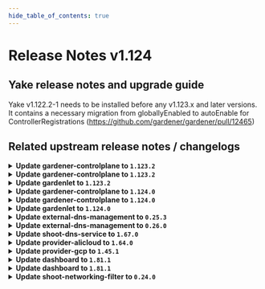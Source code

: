 ```yaml
---
hide_table_of_contents: true
---
```


# Release Notes v1.124

## Yake release notes and upgrade guide
Yake v1.122.2-1 needs to be installed before any v1.123.x and later versions. It contains a necessary migration from globallyEnabled to autoEnable for ControllerRegistrations (https://github.com/gardener/gardener/pull/12465)

## Related upstream release notes / changelogs


<details>
<summary><b>Update gardener-controlplane to <code>1.123.2</code></b></summary>

# [gardener/gardener]

## 🐛 Bug Fixes

- `[OPERATOR]` A bug has been fixed which caused `Pod`s from namespaces other than `kube-system` and labeled with `node.gardener.cloud/critical-component=true` to be considered by `gardener-resource-manager`. by @rfranzke [#12566]
- `[OPERATOR]` A bug in which `gardener-node-agent` was not able to in-place update OS versions that specify only `MAJOR.MINOR` in the `os-release` but `MAJOR.MINOR.PATCH` in the cloud profile is now fixed. by @shafeeqes [#12561]
- `[OPERATOR]` A bug in the `istio-ingress` helm chart which could lead to a missing traffic distribution policy in the internal istio-ingressgateway service on certain Kubernetes versions has been fixed. by @oliver-goetz [#12545]
- `[OPERATOR]` A bug in shoot reconciliation that caused RewriteEncryptedDataAddLabel to be called for hibernated shoots, leading to a panic in the gardenlet, has been fixed. by @acumino [#12602]

## Helm Charts
- controlplane: `europe-docker.pkg.dev/gardener-project/releases/charts/gardener/controlplane:v1.123.2`
- gardenlet: `europe-docker.pkg.dev/gardener-project/releases/charts/gardener/gardenlet:v1.123.2`
- operator: `europe-docker.pkg.dev/gardener-project/releases/charts/gardener/operator:v1.123.2`
- resource-manager: `europe-docker.pkg.dev/gardener-project/releases/charts/gardener/resource-manager:v1.123.2`
## Container (OCI) Images
- admission-controller: `europe-docker.pkg.dev/gardener-project/releases/gardener/admission-controller:v1.123.2`
- apiserver: `europe-docker.pkg.dev/gardener-project/releases/gardener/apiserver:v1.123.2`
- controller-manager: `europe-docker.pkg.dev/gardener-project/releases/gardener/controller-manager:v1.123.2`
- gardenadm: `europe-docker.pkg.dev/gardener-project/releases/gardener/gardenadm:v1.123.2`
- gardenlet: `europe-docker.pkg.dev/gardener-project/releases/gardener/gardenlet:v1.123.2`
- node-agent: `europe-docker.pkg.dev/gardener-project/releases/gardener/node-agent:v1.123.2`
- operator: `europe-docker.pkg.dev/gardener-project/releases/gardener/operator:v1.123.2`
- resource-manager: `europe-docker.pkg.dev/gardener-project/releases/gardener/resource-manager:v1.123.2`
- scheduler: `europe-docker.pkg.dev/gardener-project/releases/gardener/scheduler:v1.123.2`


</details>

<details>
<summary><b>Update gardener-controlplane to <code>1.123.2</code></b></summary>

# [gardener/gardener]

## 🐛 Bug Fixes

- `[OPERATOR]` A bug has been fixed which caused `Pod`s from namespaces other than `kube-system` and labeled with `node.gardener.cloud/critical-component=true` to be considered by `gardener-resource-manager`. by @rfranzke [#12566]
- `[OPERATOR]` A bug in which `gardener-node-agent` was not able to in-place update OS versions that specify only `MAJOR.MINOR` in the `os-release` but `MAJOR.MINOR.PATCH` in the cloud profile is now fixed. by @shafeeqes [#12561]
- `[OPERATOR]` A bug in the `istio-ingress` helm chart which could lead to a missing traffic distribution policy in the internal istio-ingressgateway service on certain Kubernetes versions has been fixed. by @oliver-goetz [#12545]
- `[OPERATOR]` A bug in shoot reconciliation that caused RewriteEncryptedDataAddLabel to be called for hibernated shoots, leading to a panic in the gardenlet, has been fixed. by @acumino [#12602]

## Helm Charts
- controlplane: `europe-docker.pkg.dev/gardener-project/releases/charts/gardener/controlplane:v1.123.2`
- gardenlet: `europe-docker.pkg.dev/gardener-project/releases/charts/gardener/gardenlet:v1.123.2`
- operator: `europe-docker.pkg.dev/gardener-project/releases/charts/gardener/operator:v1.123.2`
- resource-manager: `europe-docker.pkg.dev/gardener-project/releases/charts/gardener/resource-manager:v1.123.2`
## Container (OCI) Images
- admission-controller: `europe-docker.pkg.dev/gardener-project/releases/gardener/admission-controller:v1.123.2`
- apiserver: `europe-docker.pkg.dev/gardener-project/releases/gardener/apiserver:v1.123.2`
- controller-manager: `europe-docker.pkg.dev/gardener-project/releases/gardener/controller-manager:v1.123.2`
- gardenadm: `europe-docker.pkg.dev/gardener-project/releases/gardener/gardenadm:v1.123.2`
- gardenlet: `europe-docker.pkg.dev/gardener-project/releases/gardener/gardenlet:v1.123.2`
- node-agent: `europe-docker.pkg.dev/gardener-project/releases/gardener/node-agent:v1.123.2`
- operator: `europe-docker.pkg.dev/gardener-project/releases/gardener/operator:v1.123.2`
- resource-manager: `europe-docker.pkg.dev/gardener-project/releases/gardener/resource-manager:v1.123.2`
- scheduler: `europe-docker.pkg.dev/gardener-project/releases/gardener/scheduler:v1.123.2`


</details>

<details>
<summary><b>Update gardenlet to <code>1.123.2</code></b></summary>

# [gardener/gardener]

## 🐛 Bug Fixes

- `[OPERATOR]` A bug has been fixed which caused `Pod`s from namespaces other than `kube-system` and labeled with `node.gardener.cloud/critical-component=true` to be considered by `gardener-resource-manager`. by @rfranzke [#12566]
- `[OPERATOR]` A bug in which `gardener-node-agent` was not able to in-place update OS versions that specify only `MAJOR.MINOR` in the `os-release` but `MAJOR.MINOR.PATCH` in the cloud profile is now fixed. by @shafeeqes [#12561]
- `[OPERATOR]` A bug in the `istio-ingress` helm chart which could lead to a missing traffic distribution policy in the internal istio-ingressgateway service on certain Kubernetes versions has been fixed. by @oliver-goetz [#12545]
- `[OPERATOR]` A bug in shoot reconciliation that caused RewriteEncryptedDataAddLabel to be called for hibernated shoots, leading to a panic in the gardenlet, has been fixed. by @acumino [#12602]

## Helm Charts
- controlplane: `europe-docker.pkg.dev/gardener-project/releases/charts/gardener/controlplane:v1.123.2`
- gardenlet: `europe-docker.pkg.dev/gardener-project/releases/charts/gardener/gardenlet:v1.123.2`
- operator: `europe-docker.pkg.dev/gardener-project/releases/charts/gardener/operator:v1.123.2`
- resource-manager: `europe-docker.pkg.dev/gardener-project/releases/charts/gardener/resource-manager:v1.123.2`
## Container (OCI) Images
- admission-controller: `europe-docker.pkg.dev/gardener-project/releases/gardener/admission-controller:v1.123.2`
- apiserver: `europe-docker.pkg.dev/gardener-project/releases/gardener/apiserver:v1.123.2`
- controller-manager: `europe-docker.pkg.dev/gardener-project/releases/gardener/controller-manager:v1.123.2`
- gardenadm: `europe-docker.pkg.dev/gardener-project/releases/gardener/gardenadm:v1.123.2`
- gardenlet: `europe-docker.pkg.dev/gardener-project/releases/gardener/gardenlet:v1.123.2`
- node-agent: `europe-docker.pkg.dev/gardener-project/releases/gardener/node-agent:v1.123.2`
- operator: `europe-docker.pkg.dev/gardener-project/releases/gardener/operator:v1.123.2`
- resource-manager: `europe-docker.pkg.dev/gardener-project/releases/gardener/resource-manager:v1.123.2`
- scheduler: `europe-docker.pkg.dev/gardener-project/releases/gardener/scheduler:v1.123.2`


</details>

<details>
<summary><b>Update gardener-controlplane to <code>1.124.0</code></b></summary>

# [gardener/gardener]

## ⚠️ Breaking Changes

- `[OPERATOR]` ⚠️ The `BackupBucket` API field `spec.secretRef` has been removed, please migrate your backupbucket manifests to `spec.credentialsRef`! Gardener API server already has defaulted this field.  by @vpnachev [#12517]
- `[USER]` Starting with Kubernetes v1.34, setting the field `.spec.cloudProfileName` is be forbidden. The field will be dropped from existing Shoots once. Users are advised to drop this field and specify the cloud profile using the `.spec.cloudProfile.name` field instead. by @LucaBernstein [#11816]
## 📰 Noteworthy

- `[OPERATOR]` The graduated feature gate `NodeAgentAuthorizer` has been removed. by @oliver-goetz [#12576]
- `[USER]` Starting with Kubernetes v1.33, there are be API warnings for Shoots that have the `.spec.cloudProfileName` field set. Users are advised to drop this field and specify the cloud profile using the `.spec.cloudProfile.name` field instead. by @LucaBernstein [#11816]
## ✨ New Features

- `[USER]` IPv4 or dual-stack shoots can now define IPv4 pod, service and node networks overlapping with networks of their seed. This works for both HA and non-HA shoots now. by @domdom82 [#12204]
- `[USER]` The Shoot resource does now support configuring feature gates for the Vertical Pod Autoscaler (VPA). With this feature, end users can enable the `InPlacePodVerticalScaling` feature gate of VPA. For more details, see [In-Place Updates of Pod Resources](https://github.com/gardener/gardener/blob/v1.124.0/docs/usage/autoscaling/in-place-resource-updates.md). by @vitanovs [#12339]
- `[OPERATOR]` Istio service & workload dashboards are deployed now in Seeds and in Garden runtime cluster to improve observability when L7 load balancing is active. Additionally, the existing Istio dashboards for Seeds are now deployed in the Garden runtime cluster too. by @oliver-goetz [#12509]
- `[OPERATOR]` The Seed and Garden resources do now support configuring feature gates for the Vertical Pod Autoscaler (VPA). With this feature, Gardener operators can enable the `InPlacePodVerticalScaling` feature gate of VPA. For more details, see [In-Place Updates of Pod Resources](https://github.com/gardener/gardener/blob/v1.124.0/docs/usage/autoscaling/in-place-resource-updates.md). by @vitanovs [#12339]
- `[OPERATOR]` Introduced a feature gate `OpenTelemetryCollector` that enables the creation of an `OpenTelemetry Collector` inside the control-plane of every Shoot. This will route logs through the aforementioned `Collector`, enabling Shoot logs to be stored in any backend. by @rrhubenov [#12428]
## 🐛 Bug Fixes

- `[OPERATOR]` A bug in which `gardener-node-agent` was not able to in-place update OS versions that specify only `MAJOR.MINOR` in the `os-release` but `MAJOR.MINOR.PATCH` in the cloud profile is now fixed. by @shafeeqes [#12542]
- `[OPERATOR]` A bug has been fixed which caused `Pod`s from namespaces other than `kube-system` and labeled with `node.gardener.cloud/critical-component=true` to be considered by `gardener-resource-manager`. by @rfranzke [#12557]
- `[OPERATOR]` A bug where WorkloadIdentity tokens used for etcd backups, i.e. in the context of `BackupEntry` resource, tried to include shoot and project info when the shoot resource is deleted is now fixed.  by @vpnachev [#12516]
- `[OPERATOR]` `gardener-resource-manager` is now excluded from `pod-kube-apiserver-load-balancing` webhook when running in garden runtime cluster. by @oliver-goetz [#12526]
- `[OPERATOR]` A bug in shoot reconciliation that caused RewriteEncryptedDataAddLabel to be called for hibernated shoots, leading to a panic in the gardenlet, has been fixed. by @acumino [#12602]
- `[OPERATOR]` A bug in the `istio-ingress` helm chart which could lead to a missing traffic distribution policy in the internal istio-ingressgateway service on certain Kubernetes versions has been fixed. by @oliver-goetz [#12541]
- `[OPERATOR]` A bug has been fixed which prevented the seed-specific Plutono dashboards from being provided by `gardenlet` in case its seed cluster was the garden runtime cluster at the same time. by @rfranzke [#12476]
## 🏃 Others

- `[DEPENDENCY]` The following dependencies have been updated:
  - `envoyproxy/envoy` from `v1.34.1` to `v1.34.2`. [Release Notes](https://redirect.github.com/envoyproxy/envoy/releases/tag/v1.34.2) by @gardener-ci-robot [#12501]
- `[DEPENDENCY]` The following dependencies have been updated:
  - `gardener/machine-controller-manager` from `v0.58.0` to `v0.59.0`. [Release Notes](https://redirect.github.com/gardener/machine-controller-manager/releases/tag/v0.59.0)
  - `github.com/gardener/machine-controller-manager` from `v0.58.0` to `v0.59.0`.  by @gardener-ci-robot [#12482]
- `[DEPENDENCY]` The following dependencies have been updated:
  - `europe-docker.pkg.dev/gardener-project/releases/3rd/opentelemetry-operator/opentelemetry-operator` from `v0.127.0` to `v0.129.1`.  by @rrhubenov [#12480]
- `[DEPENDENCY]` The following dependencies have been updated:
  - `credativ/vali` from `v2.2.24` to `v2.2.25`. [Release Notes](https://redirect.github.com/credativ/vali/releases/tag/v2.2.25) by @gardener-ci-robot [#12555]
- `[DEPENDENCY]` The following dependencies have been updated:
  - `gardener/machine-controller-manager` from `v0.59.1` to `v0.59.2`. [Release Notes](https://redirect.github.com/gardener/machine-controller-manager/releases/tag/v0.59.2)
  - `github.com/gardener/machine-controller-manager` from `v0.59.1` to `v0.59.2`. by @gardener-ci-robot [#12595]
- `[DEPENDENCY]` The following dependencies have been updated:
  - `gardener/machine-controller-manager` from `v0.59.0` to `v0.59.1`. [Release Notes](https://redirect.github.com/gardener/machine-controller-manager/releases/tag/v0.59.1)
  - `github.com/gardener/machine-controller-manager` from `v0.59.0` to `v0.59.1`.  by @gardener-ci-robot [#12569]
- `[DEPENDENCY]` The following dependencies have been updated:
  - `credativ/plutono` from `v7.5.39` to `v7.5.40`. [Release Notes](https://redirect.github.com/credativ/plutono/releases/tag/v7.5.40) by @gardener-ci-robot [#12554]
- `[DEPENDENCY]` The following dependencies have been updated:
  - `gardener/etcd-druid` from `v0.30.1` to `v0.31.0`. [Release Notes](https://redirect.github.com/gardener/etcd-druid/releases/tag/v0.31.0)
  - `github.com/gardener/etcd-druid/api` from `v0.30.1` to `v0.31.0`.  by @rfranzke [#12551]
- `[DEPENDENCY]` The following dependencies have been updated:
  - `envoyproxy/envoy` from `v1.34.2` to `v1.34.3`. [Release Notes](https://redirect.github.com/envoyproxy/envoy/releases/tag/v1.34.3) by @gardener-ci-robot [#12574]
- `[OPERATOR]` Resource limits on vpn-shoot have been removed. by @domdom82 [#12515]
- `[OPERATOR]` A new validation for Quota `.spec.clusterLifetimeDays` field is added. The field value must be greater than 0. by @tobschli [#12478]
- `[OPERATOR]` Resource limits on vpn envoy have been removed. by @domdom82 [#12534]
[github.com/gardener/gardener-discovery-server:v0.7.0]
# [gardener/gardener-discovery-server]

## 🏃 Others

- `[OPERATOR]` The following third-party dependencies have been updated:
  - github.com/go-logr/logr v1.4.2 -> v1.4.3
  - cel.dev/expr v0.23.1 -> v0.24.0
  - github.com/Masterminds/semver/v3 v3.3.1 -> v3.4.0
  - github.com/fluent/fluent-operator/v3 v3.3.0 -> v3.4.0
  - golang.org/x/sync v0.15.0 -> v0.16.0
  - golang.org/x/sys v0.33.0 -> v0.34.0
  - golang.org/x/term v0.32.0 -> v0.33.0
  - golang.org/x/text v0.26.0 -> v0.27.0
  - helm.sh/helm/v3 v3.18.3 -> v3.18.4
  - sigs.k8s.io/yaml v1.4.0 -> v1.5.0 by @vpnachev [#126]
- `[OPERATOR]` `gardener-discovery-server` is now built using go 1.24.5. by @dependabot[bot] [#125]
- `[DEPENDENCY]` The following third-party dependencies have been updated:
  - github.com/gardener/gardener v1.121.2 -> v1.122.1
  - k8s.io/api v0.32.5 -> v0.33.2
  - k8s.io/apimachinery v0.32.5 -> v0.33.2
  - k8s.io/client-go v0.32.5 -> v0.33.2
  - k8s.io/component-base v0.32.5 -> v0.33.2
  - sigs.k8s.io/controller-runtime v0.20.4 -> v0.21.0
  - sigs.k8s.io/controller-tools v0.17.3 -> v0.18.0 by @dependabot[bot] [#124]

## Container (OCI) Images
- gardener-discovery-server: `europe-docker.pkg.dev/gardener-project/releases/gardener/gardener-discovery-server:v0.7.0`

[github.com/gardener/etcd-druid:v0.31.0]
# [gardener/etcd-druid]

## ⚠️ Breaking Changes

- `[OPERATOR]` The existing CLI flag reconciler-service-account was optional. Its value is a fully qualified name of the service account used by etcd-druid in the format "system:serviceaccount:<namespace>:<service-account-name>".  This has now been made required. If you are continuing to use the deprecated CLI fags then you must specify it. Alternatively if you have switched to using the new OperatorConfiguration then you should set "OperatorConfiguration.Webhooks.EtcdComponentProtection.ServiceAccountInfo" instead. by @unmarshall [#1090]
## ✨ New Features

- `[DEVELOPER]` The new `.spec.etcd.wrapperPort` field allows to change the server port of `etcd-wrapper`. by @rfranzke [#1086]
- `[OPERATOR]` Introduced OperatorConfiguration as a replacement to the existing etcd-druid CLI flags. The configuration gets mounted as a ConfigMap onto the etcd-druid Deployment. The existing CLI flags have been marked as deprecated. Their support will be removed after a few releases of etcd-druid. by @unmarshall [#1090]
## 🐛 Bug Fixes

- `[DEVELOPER]` Fix incorrectly named config field in skaffold profile for e2e tests by @anveshreddy18 [#1134]
- `[DEVELOPER]` An issue has been fixed which caused `etcd` pods not to start when port different from the default values were used. by @rfranzke [#1086]
- `[OPERATOR]` Fix a bug which caused etcd-druid to fail at start up, due to a group mismatch for `OperatorConfiguration` in its group registration and templates. by @renormalize [#1118]
- `[USER]` Fix a volume mount issue of provider `Local` for etcd backups by @anveshreddy18 [#1102]
## 🏃 Others

- `[USER]` Secret controller now manages finalizer on referenced backup-restore TLS secrets. by @shreyas-s-rao [#1125]
- `[OPERATOR]` replace usage of fake client library in tests with the fake client builder in test/utils directory by @Shreyas-s14 [#1120]
- `[OPERATOR]` Fixes etcd-druid service template yaml to properly support operator configuration values defined in values.yaml by @unmarshall [#1132]
- `[DEVELOPER]` Remove the functionality that deletes old ConfigMaps from the cluster by @anveshreddy18 [#1103]
# [gardener/etcd-backup-restore]

## ✨ New Features

- `[DEVELOPER]` AWS SDK has been upgraded to v2. by @vpnachev [gardener/etcd-backup-restore#874]
## 🏃 Others

- `[DEVELOPER]` Update golang version to `1.24.4`. by @shreyas-s-rao [gardener/etcd-backup-restore#886]
# [gardener/etcd-wrapper]

## 🏃 Others

- `[DEVELOPER]` Update golang images to `1.24.4`. by @shreyas-s-rao [gardener/etcd-wrapper#58]

## Helm Charts
- etcd-druid: `europe-docker.pkg.dev/gardener-project/releases/charts/gardener/etcd-druid/etcd-druid:v0.31.0`
## Container (OCI) Images
- etcd-druid: `europe-docker.pkg.dev/gardener-project/releases/gardener/etcd-druid:v0.31.0`

[github.com/gardener/etcd-wrapper:v0.5.2]
# [gardener/etcd-wrapper]

## 🏃 Others

- `[DEVELOPER]` Update golang images to `1.24.4`. by @shreyas-s-rao [#58]

## Container (OCI) Images
- etcd-wrapper: `europe-docker.pkg.dev/gardener-project/releases/gardener/etcd-wrapper:v0.5.2`

[github.com/gardener/etcd-backup-restore:v0.37.0]
# [gardener/etcd-backup-restore]

## ✨ New Features

- `[DEVELOPER]` AWS SDK has been upgraded to v2. by @vpnachev [#874]
## 🏃 Others

- `[DEVELOPER]` Update golang version to `1.24.4`. by @shreyas-s-rao [#886]

## Container (OCI) Images
- etcdbrctl: `europe-docker.pkg.dev/gardener-project/releases/gardener/etcdbrctl:v0.37.0`

[github.com/gardener/machine-controller-manager:v0.59.0]
# [gardener/machine-controller-manager]

## ✨ New Features

- `[OPERATOR]` machine-controller-manager can manage machines without a target cluster by specifying `--target-kubeconfig=none`. See the [documentation](https://github.com/gardener/machine-controller-manager/blob/master/docs/FAQ.md#how-to-run-mcm-in-different-cluster-setups) for more details. by @timebertt [#1004]
## 🐛 Bug Fixes

- `[OPERATOR]` Fix a bug where MCM does not check if a pod has already been evicted before reattempting eviction blindly by @aaronfern [#979]
- `[OPERATOR]` Fixed a bug in the MachineSet controller where the machine status was set to `Terminating` even if attempt to delete the machine object failed. by @takoverflow [#995]
## 🏃 Others

- `[OPERATOR]` add new label `node_name` to the `mcm_machine_info` metric by @aaronfern [#1000]
- `[OPERATOR]` machine-controller-manager base image is updated to `gcr.io/distroless/static-debian12:nonroot`. by @aaronfern [#991]

## Container (OCI) Images
- machine-controller-manager: `europe-docker.pkg.dev/gardener-project/releases/gardener/machine-controller-manager:v0.59.0`

[github.com/gardener/machine-controller-manager:v0.59.1]
# [gardener/machine-controller-manager]

## 🏃 Others

- `[OPERATOR]` `node.gardener.cloud/critical-components-not-ready` taint is added to the node after the successful in-place update to prevent scheduling any workload before critical component pods are ready. by @acumino [#1017]

## Container (OCI) Images
- machine-controller-manager: `europe-docker.pkg.dev/gardener-project/releases/gardener/machine-controller-manager:v0.59.1`

[github.com/gardener/machine-controller-manager:v0.59.2]
# [gardener/machine-controller-manager]

## 🐛 Bug Fixes

- `[OPERATOR]` Fixed a bug where machines in the `InPlaceUpdating` phase were incorrectly transferred to the new machine set during inplace updates. This caused the machine controller to miss updating the phase to `InPlaceUpdateSuccessful`, resulting in machines getting stuck or marked as `InPlaceUpdateFailed`. by @acumino [#1020]
[github.com/gardener/vpn2:0.39.0]
# [gardener/vpn2]

## 📰 Noteworthy

- `[OPERATOR]` Overlapping CIDR ranges between seed and shoot IPv4 networks for HA VPN deployments are now possible. by @domdom82 [#151]

## Container (OCI) Images
- vpn-client: `europe-docker.pkg.dev/gardener-project/releases/gardener/vpn-client:0.39.0`
- vpn-server: `europe-docker.pkg.dev/gardener-project/releases/gardener/vpn-server:0.39.0`

[github.com/gardener/vpn2:0.40.0]
# [gardener/vpn2]

## 📰 Noteworthy

- `[OPERATOR]` Double-NAT IP mapping will only be done if there is an actual overlap of shoot vs. seed IPv4 network ranges for HA VPN deployments. Non-HA VPN configurations are unchanged. by @domdom82 [#154]

## Container (OCI) Images
- vpn-client: `europe-docker.pkg.dev/gardener-project/releases/gardener/vpn-client:0.40.0`
- vpn-server: `europe-docker.pkg.dev/gardener-project/releases/gardener/vpn-server:0.40.0`


## Helm Charts
- controlplane: `europe-docker.pkg.dev/gardener-project/releases/charts/gardener/controlplane:v1.124.0`
- gardenlet: `europe-docker.pkg.dev/gardener-project/releases/charts/gardener/gardenlet:v1.124.0`
- operator: `europe-docker.pkg.dev/gardener-project/releases/charts/gardener/operator:v1.124.0`
- resource-manager: `europe-docker.pkg.dev/gardener-project/releases/charts/gardener/resource-manager:v1.124.0`
## Container (OCI) Images
- admission-controller: `europe-docker.pkg.dev/gardener-project/releases/gardener/admission-controller:v1.124.0`
- apiserver: `europe-docker.pkg.dev/gardener-project/releases/gardener/apiserver:v1.124.0`
- controller-manager: `europe-docker.pkg.dev/gardener-project/releases/gardener/controller-manager:v1.124.0`
- gardenadm: `europe-docker.pkg.dev/gardener-project/releases/gardener/gardenadm:v1.124.0`
- gardenlet: `europe-docker.pkg.dev/gardener-project/releases/gardener/gardenlet:v1.124.0`
- node-agent: `europe-docker.pkg.dev/gardener-project/releases/gardener/node-agent:v1.124.0`
- operator: `europe-docker.pkg.dev/gardener-project/releases/gardener/operator:v1.124.0`
- resource-manager: `europe-docker.pkg.dev/gardener-project/releases/gardener/resource-manager:v1.124.0`
- scheduler: `europe-docker.pkg.dev/gardener-project/releases/gardener/scheduler:v1.124.0`


</details>

<details>
<summary><b>Update gardener-controlplane to <code>1.124.0</code></b></summary>

# [gardener/gardener]

## ⚠️ Breaking Changes

- `[OPERATOR]` ⚠️ The `BackupBucket` API field `spec.secretRef` has been removed, please migrate your backupbucket manifests to `spec.credentialsRef`! Gardener API server already has defaulted this field.  by @vpnachev [#12517]
- `[USER]` Starting with Kubernetes v1.34, setting the field `.spec.cloudProfileName` is be forbidden. The field will be dropped from existing Shoots once. Users are advised to drop this field and specify the cloud profile using the `.spec.cloudProfile.name` field instead. by @LucaBernstein [#11816]
## 📰 Noteworthy

- `[OPERATOR]` The graduated feature gate `NodeAgentAuthorizer` has been removed. by @oliver-goetz [#12576]
- `[USER]` Starting with Kubernetes v1.33, there are be API warnings for Shoots that have the `.spec.cloudProfileName` field set. Users are advised to drop this field and specify the cloud profile using the `.spec.cloudProfile.name` field instead. by @LucaBernstein [#11816]
## ✨ New Features

- `[USER]` IPv4 or dual-stack shoots can now define IPv4 pod, service and node networks overlapping with networks of their seed. This works for both HA and non-HA shoots now. by @domdom82 [#12204]
- `[USER]` The Shoot resource does now support configuring feature gates for the Vertical Pod Autoscaler (VPA). With this feature, end users can enable the `InPlacePodVerticalScaling` feature gate of VPA. For more details, see [In-Place Updates of Pod Resources](https://github.com/gardener/gardener/blob/v1.124.0/docs/usage/autoscaling/in-place-resource-updates.md). by @vitanovs [#12339]
- `[OPERATOR]` Istio service & workload dashboards are deployed now in Seeds and in Garden runtime cluster to improve observability when L7 load balancing is active. Additionally, the existing Istio dashboards for Seeds are now deployed in the Garden runtime cluster too. by @oliver-goetz [#12509]
- `[OPERATOR]` The Seed and Garden resources do now support configuring feature gates for the Vertical Pod Autoscaler (VPA). With this feature, Gardener operators can enable the `InPlacePodVerticalScaling` feature gate of VPA. For more details, see [In-Place Updates of Pod Resources](https://github.com/gardener/gardener/blob/v1.124.0/docs/usage/autoscaling/in-place-resource-updates.md). by @vitanovs [#12339]
- `[OPERATOR]` Introduced a feature gate `OpenTelemetryCollector` that enables the creation of an `OpenTelemetry Collector` inside the control-plane of every Shoot. This will route logs through the aforementioned `Collector`, enabling Shoot logs to be stored in any backend. by @rrhubenov [#12428]
## 🐛 Bug Fixes

- `[OPERATOR]` A bug in which `gardener-node-agent` was not able to in-place update OS versions that specify only `MAJOR.MINOR` in the `os-release` but `MAJOR.MINOR.PATCH` in the cloud profile is now fixed. by @shafeeqes [#12542]
- `[OPERATOR]` A bug has been fixed which caused `Pod`s from namespaces other than `kube-system` and labeled with `node.gardener.cloud/critical-component=true` to be considered by `gardener-resource-manager`. by @rfranzke [#12557]
- `[OPERATOR]` A bug where WorkloadIdentity tokens used for etcd backups, i.e. in the context of `BackupEntry` resource, tried to include shoot and project info when the shoot resource is deleted is now fixed.  by @vpnachev [#12516]
- `[OPERATOR]` `gardener-resource-manager` is now excluded from `pod-kube-apiserver-load-balancing` webhook when running in garden runtime cluster. by @oliver-goetz [#12526]
- `[OPERATOR]` A bug in shoot reconciliation that caused RewriteEncryptedDataAddLabel to be called for hibernated shoots, leading to a panic in the gardenlet, has been fixed. by @acumino [#12602]
- `[OPERATOR]` A bug in the `istio-ingress` helm chart which could lead to a missing traffic distribution policy in the internal istio-ingressgateway service on certain Kubernetes versions has been fixed. by @oliver-goetz [#12541]
- `[OPERATOR]` A bug has been fixed which prevented the seed-specific Plutono dashboards from being provided by `gardenlet` in case its seed cluster was the garden runtime cluster at the same time. by @rfranzke [#12476]
## 🏃 Others

- `[DEPENDENCY]` The following dependencies have been updated:
  - `envoyproxy/envoy` from `v1.34.1` to `v1.34.2`. [Release Notes](https://redirect.github.com/envoyproxy/envoy/releases/tag/v1.34.2) by @gardener-ci-robot [#12501]
- `[DEPENDENCY]` The following dependencies have been updated:
  - `gardener/machine-controller-manager` from `v0.58.0` to `v0.59.0`. [Release Notes](https://redirect.github.com/gardener/machine-controller-manager/releases/tag/v0.59.0)
  - `github.com/gardener/machine-controller-manager` from `v0.58.0` to `v0.59.0`.  by @gardener-ci-robot [#12482]
- `[DEPENDENCY]` The following dependencies have been updated:
  - `europe-docker.pkg.dev/gardener-project/releases/3rd/opentelemetry-operator/opentelemetry-operator` from `v0.127.0` to `v0.129.1`.  by @rrhubenov [#12480]
- `[DEPENDENCY]` The following dependencies have been updated:
  - `credativ/vali` from `v2.2.24` to `v2.2.25`. [Release Notes](https://redirect.github.com/credativ/vali/releases/tag/v2.2.25) by @gardener-ci-robot [#12555]
- `[DEPENDENCY]` The following dependencies have been updated:
  - `gardener/machine-controller-manager` from `v0.59.1` to `v0.59.2`. [Release Notes](https://redirect.github.com/gardener/machine-controller-manager/releases/tag/v0.59.2)
  - `github.com/gardener/machine-controller-manager` from `v0.59.1` to `v0.59.2`. by @gardener-ci-robot [#12595]
- `[DEPENDENCY]` The following dependencies have been updated:
  - `gardener/machine-controller-manager` from `v0.59.0` to `v0.59.1`. [Release Notes](https://redirect.github.com/gardener/machine-controller-manager/releases/tag/v0.59.1)
  - `github.com/gardener/machine-controller-manager` from `v0.59.0` to `v0.59.1`.  by @gardener-ci-robot [#12569]
- `[DEPENDENCY]` The following dependencies have been updated:
  - `credativ/plutono` from `v7.5.39` to `v7.5.40`. [Release Notes](https://redirect.github.com/credativ/plutono/releases/tag/v7.5.40) by @gardener-ci-robot [#12554]
- `[DEPENDENCY]` The following dependencies have been updated:
  - `gardener/etcd-druid` from `v0.30.1` to `v0.31.0`. [Release Notes](https://redirect.github.com/gardener/etcd-druid/releases/tag/v0.31.0)
  - `github.com/gardener/etcd-druid/api` from `v0.30.1` to `v0.31.0`.  by @rfranzke [#12551]
- `[DEPENDENCY]` The following dependencies have been updated:
  - `envoyproxy/envoy` from `v1.34.2` to `v1.34.3`. [Release Notes](https://redirect.github.com/envoyproxy/envoy/releases/tag/v1.34.3) by @gardener-ci-robot [#12574]
- `[OPERATOR]` Resource limits on vpn-shoot have been removed. by @domdom82 [#12515]
- `[OPERATOR]` A new validation for Quota `.spec.clusterLifetimeDays` field is added. The field value must be greater than 0. by @tobschli [#12478]
- `[OPERATOR]` Resource limits on vpn envoy have been removed. by @domdom82 [#12534]
[github.com/gardener/gardener-discovery-server:v0.7.0]
# [gardener/gardener-discovery-server]

## 🏃 Others

- `[OPERATOR]` The following third-party dependencies have been updated:
  - github.com/go-logr/logr v1.4.2 -> v1.4.3
  - cel.dev/expr v0.23.1 -> v0.24.0
  - github.com/Masterminds/semver/v3 v3.3.1 -> v3.4.0
  - github.com/fluent/fluent-operator/v3 v3.3.0 -> v3.4.0
  - golang.org/x/sync v0.15.0 -> v0.16.0
  - golang.org/x/sys v0.33.0 -> v0.34.0
  - golang.org/x/term v0.32.0 -> v0.33.0
  - golang.org/x/text v0.26.0 -> v0.27.0
  - helm.sh/helm/v3 v3.18.3 -> v3.18.4
  - sigs.k8s.io/yaml v1.4.0 -> v1.5.0 by @vpnachev [#126]
- `[OPERATOR]` `gardener-discovery-server` is now built using go 1.24.5. by @dependabot[bot] [#125]
- `[DEPENDENCY]` The following third-party dependencies have been updated:
  - github.com/gardener/gardener v1.121.2 -> v1.122.1
  - k8s.io/api v0.32.5 -> v0.33.2
  - k8s.io/apimachinery v0.32.5 -> v0.33.2
  - k8s.io/client-go v0.32.5 -> v0.33.2
  - k8s.io/component-base v0.32.5 -> v0.33.2
  - sigs.k8s.io/controller-runtime v0.20.4 -> v0.21.0
  - sigs.k8s.io/controller-tools v0.17.3 -> v0.18.0 by @dependabot[bot] [#124]

## Container (OCI) Images
- gardener-discovery-server: `europe-docker.pkg.dev/gardener-project/releases/gardener/gardener-discovery-server:v0.7.0`

[github.com/gardener/etcd-druid:v0.31.0]
# [gardener/etcd-druid]

## ⚠️ Breaking Changes

- `[OPERATOR]` The existing CLI flag reconciler-service-account was optional. Its value is a fully qualified name of the service account used by etcd-druid in the format "system:serviceaccount:<namespace>:<service-account-name>".  This has now been made required. If you are continuing to use the deprecated CLI fags then you must specify it. Alternatively if you have switched to using the new OperatorConfiguration then you should set "OperatorConfiguration.Webhooks.EtcdComponentProtection.ServiceAccountInfo" instead. by @unmarshall [#1090]
## ✨ New Features

- `[DEVELOPER]` The new `.spec.etcd.wrapperPort` field allows to change the server port of `etcd-wrapper`. by @rfranzke [#1086]
- `[OPERATOR]` Introduced OperatorConfiguration as a replacement to the existing etcd-druid CLI flags. The configuration gets mounted as a ConfigMap onto the etcd-druid Deployment. The existing CLI flags have been marked as deprecated. Their support will be removed after a few releases of etcd-druid. by @unmarshall [#1090]
## 🐛 Bug Fixes

- `[DEVELOPER]` Fix incorrectly named config field in skaffold profile for e2e tests by @anveshreddy18 [#1134]
- `[DEVELOPER]` An issue has been fixed which caused `etcd` pods not to start when port different from the default values were used. by @rfranzke [#1086]
- `[OPERATOR]` Fix a bug which caused etcd-druid to fail at start up, due to a group mismatch for `OperatorConfiguration` in its group registration and templates. by @renormalize [#1118]
- `[USER]` Fix a volume mount issue of provider `Local` for etcd backups by @anveshreddy18 [#1102]
## 🏃 Others

- `[USER]` Secret controller now manages finalizer on referenced backup-restore TLS secrets. by @shreyas-s-rao [#1125]
- `[OPERATOR]` replace usage of fake client library in tests with the fake client builder in test/utils directory by @Shreyas-s14 [#1120]
- `[OPERATOR]` Fixes etcd-druid service template yaml to properly support operator configuration values defined in values.yaml by @unmarshall [#1132]
- `[DEVELOPER]` Remove the functionality that deletes old ConfigMaps from the cluster by @anveshreddy18 [#1103]
# [gardener/etcd-backup-restore]

## ✨ New Features

- `[DEVELOPER]` AWS SDK has been upgraded to v2. by @vpnachev [gardener/etcd-backup-restore#874]
## 🏃 Others

- `[DEVELOPER]` Update golang version to `1.24.4`. by @shreyas-s-rao [gardener/etcd-backup-restore#886]
# [gardener/etcd-wrapper]

## 🏃 Others

- `[DEVELOPER]` Update golang images to `1.24.4`. by @shreyas-s-rao [gardener/etcd-wrapper#58]

## Helm Charts
- etcd-druid: `europe-docker.pkg.dev/gardener-project/releases/charts/gardener/etcd-druid/etcd-druid:v0.31.0`
## Container (OCI) Images
- etcd-druid: `europe-docker.pkg.dev/gardener-project/releases/gardener/etcd-druid:v0.31.0`

[github.com/gardener/etcd-wrapper:v0.5.2]
# [gardener/etcd-wrapper]

## 🏃 Others

- `[DEVELOPER]` Update golang images to `1.24.4`. by @shreyas-s-rao [#58]

## Container (OCI) Images
- etcd-wrapper: `europe-docker.pkg.dev/gardener-project/releases/gardener/etcd-wrapper:v0.5.2`

[github.com/gardener/etcd-backup-restore:v0.37.0]
# [gardener/etcd-backup-restore]

## ✨ New Features

- `[DEVELOPER]` AWS SDK has been upgraded to v2. by @vpnachev [#874]
## 🏃 Others

- `[DEVELOPER]` Update golang version to `1.24.4`. by @shreyas-s-rao [#886]

## Container (OCI) Images
- etcdbrctl: `europe-docker.pkg.dev/gardener-project/releases/gardener/etcdbrctl:v0.37.0`

[github.com/gardener/machine-controller-manager:v0.59.0]
# [gardener/machine-controller-manager]

## ✨ New Features

- `[OPERATOR]` machine-controller-manager can manage machines without a target cluster by specifying `--target-kubeconfig=none`. See the [documentation](https://github.com/gardener/machine-controller-manager/blob/master/docs/FAQ.md#how-to-run-mcm-in-different-cluster-setups) for more details. by @timebertt [#1004]
## 🐛 Bug Fixes

- `[OPERATOR]` Fix a bug where MCM does not check if a pod has already been evicted before reattempting eviction blindly by @aaronfern [#979]
- `[OPERATOR]` Fixed a bug in the MachineSet controller where the machine status was set to `Terminating` even if attempt to delete the machine object failed. by @takoverflow [#995]
## 🏃 Others

- `[OPERATOR]` add new label `node_name` to the `mcm_machine_info` metric by @aaronfern [#1000]
- `[OPERATOR]` machine-controller-manager base image is updated to `gcr.io/distroless/static-debian12:nonroot`. by @aaronfern [#991]

## Container (OCI) Images
- machine-controller-manager: `europe-docker.pkg.dev/gardener-project/releases/gardener/machine-controller-manager:v0.59.0`

[github.com/gardener/machine-controller-manager:v0.59.1]
# [gardener/machine-controller-manager]

## 🏃 Others

- `[OPERATOR]` `node.gardener.cloud/critical-components-not-ready` taint is added to the node after the successful in-place update to prevent scheduling any workload before critical component pods are ready. by @acumino [#1017]

## Container (OCI) Images
- machine-controller-manager: `europe-docker.pkg.dev/gardener-project/releases/gardener/machine-controller-manager:v0.59.1`

[github.com/gardener/machine-controller-manager:v0.59.2]
# [gardener/machine-controller-manager]

## 🐛 Bug Fixes

- `[OPERATOR]` Fixed a bug where machines in the `InPlaceUpdating` phase were incorrectly transferred to the new machine set during inplace updates. This caused the machine controller to miss updating the phase to `InPlaceUpdateSuccessful`, resulting in machines getting stuck or marked as `InPlaceUpdateFailed`. by @acumino [#1020]
[github.com/gardener/vpn2:0.39.0]
# [gardener/vpn2]

## 📰 Noteworthy

- `[OPERATOR]` Overlapping CIDR ranges between seed and shoot IPv4 networks for HA VPN deployments are now possible. by @domdom82 [#151]

## Container (OCI) Images
- vpn-client: `europe-docker.pkg.dev/gardener-project/releases/gardener/vpn-client:0.39.0`
- vpn-server: `europe-docker.pkg.dev/gardener-project/releases/gardener/vpn-server:0.39.0`

[github.com/gardener/vpn2:0.40.0]
# [gardener/vpn2]

## 📰 Noteworthy

- `[OPERATOR]` Double-NAT IP mapping will only be done if there is an actual overlap of shoot vs. seed IPv4 network ranges for HA VPN deployments. Non-HA VPN configurations are unchanged. by @domdom82 [#154]

## Container (OCI) Images
- vpn-client: `europe-docker.pkg.dev/gardener-project/releases/gardener/vpn-client:0.40.0`
- vpn-server: `europe-docker.pkg.dev/gardener-project/releases/gardener/vpn-server:0.40.0`


## Helm Charts
- controlplane: `europe-docker.pkg.dev/gardener-project/releases/charts/gardener/controlplane:v1.124.0`
- gardenlet: `europe-docker.pkg.dev/gardener-project/releases/charts/gardener/gardenlet:v1.124.0`
- operator: `europe-docker.pkg.dev/gardener-project/releases/charts/gardener/operator:v1.124.0`
- resource-manager: `europe-docker.pkg.dev/gardener-project/releases/charts/gardener/resource-manager:v1.124.0`
## Container (OCI) Images
- admission-controller: `europe-docker.pkg.dev/gardener-project/releases/gardener/admission-controller:v1.124.0`
- apiserver: `europe-docker.pkg.dev/gardener-project/releases/gardener/apiserver:v1.124.0`
- controller-manager: `europe-docker.pkg.dev/gardener-project/releases/gardener/controller-manager:v1.124.0`
- gardenadm: `europe-docker.pkg.dev/gardener-project/releases/gardener/gardenadm:v1.124.0`
- gardenlet: `europe-docker.pkg.dev/gardener-project/releases/gardener/gardenlet:v1.124.0`
- node-agent: `europe-docker.pkg.dev/gardener-project/releases/gardener/node-agent:v1.124.0`
- operator: `europe-docker.pkg.dev/gardener-project/releases/gardener/operator:v1.124.0`
- resource-manager: `europe-docker.pkg.dev/gardener-project/releases/gardener/resource-manager:v1.124.0`
- scheduler: `europe-docker.pkg.dev/gardener-project/releases/gardener/scheduler:v1.124.0`


</details>

<details>
<summary><b>Update gardenlet to <code>1.124.0</code></b></summary>

# [gardener/gardener]

## ⚠️ Breaking Changes

- `[OPERATOR]` ⚠️ The `BackupBucket` API field `spec.secretRef` has been removed, please migrate your backupbucket manifests to `spec.credentialsRef`! Gardener API server already has defaulted this field.  by @vpnachev [#12517]
- `[USER]` Starting with Kubernetes v1.34, setting the field `.spec.cloudProfileName` is be forbidden. The field will be dropped from existing Shoots once. Users are advised to drop this field and specify the cloud profile using the `.spec.cloudProfile.name` field instead. by @LucaBernstein [#11816]
## 📰 Noteworthy

- `[OPERATOR]` The graduated feature gate `NodeAgentAuthorizer` has been removed. by @oliver-goetz [#12576]
- `[USER]` Starting with Kubernetes v1.33, there are be API warnings for Shoots that have the `.spec.cloudProfileName` field set. Users are advised to drop this field and specify the cloud profile using the `.spec.cloudProfile.name` field instead. by @LucaBernstein [#11816]
## ✨ New Features

- `[USER]` IPv4 or dual-stack shoots can now define IPv4 pod, service and node networks overlapping with networks of their seed. This works for both HA and non-HA shoots now. by @domdom82 [#12204]
- `[USER]` The Shoot resource does now support configuring feature gates for the Vertical Pod Autoscaler (VPA). With this feature, end users can enable the `InPlacePodVerticalScaling` feature gate of VPA. For more details, see [In-Place Updates of Pod Resources](https://github.com/gardener/gardener/blob/v1.124.0/docs/usage/autoscaling/in-place-resource-updates.md). by @vitanovs [#12339]
- `[OPERATOR]` Istio service & workload dashboards are deployed now in Seeds and in Garden runtime cluster to improve observability when L7 load balancing is active. Additionally, the existing Istio dashboards for Seeds are now deployed in the Garden runtime cluster too. by @oliver-goetz [#12509]
- `[OPERATOR]` The Seed and Garden resources do now support configuring feature gates for the Vertical Pod Autoscaler (VPA). With this feature, Gardener operators can enable the `InPlacePodVerticalScaling` feature gate of VPA. For more details, see [In-Place Updates of Pod Resources](https://github.com/gardener/gardener/blob/v1.124.0/docs/usage/autoscaling/in-place-resource-updates.md). by @vitanovs [#12339]
- `[OPERATOR]` Introduced a feature gate `OpenTelemetryCollector` that enables the creation of an `OpenTelemetry Collector` inside the control-plane of every Shoot. This will route logs through the aforementioned `Collector`, enabling Shoot logs to be stored in any backend. by @rrhubenov [#12428]
## 🐛 Bug Fixes

- `[OPERATOR]` A bug in which `gardener-node-agent` was not able to in-place update OS versions that specify only `MAJOR.MINOR` in the `os-release` but `MAJOR.MINOR.PATCH` in the cloud profile is now fixed. by @shafeeqes [#12542]
- `[OPERATOR]` A bug has been fixed which caused `Pod`s from namespaces other than `kube-system` and labeled with `node.gardener.cloud/critical-component=true` to be considered by `gardener-resource-manager`. by @rfranzke [#12557]
- `[OPERATOR]` A bug where WorkloadIdentity tokens used for etcd backups, i.e. in the context of `BackupEntry` resource, tried to include shoot and project info when the shoot resource is deleted is now fixed.  by @vpnachev [#12516]
- `[OPERATOR]` `gardener-resource-manager` is now excluded from `pod-kube-apiserver-load-balancing` webhook when running in garden runtime cluster. by @oliver-goetz [#12526]
- `[OPERATOR]` A bug in shoot reconciliation that caused RewriteEncryptedDataAddLabel to be called for hibernated shoots, leading to a panic in the gardenlet, has been fixed. by @acumino [#12602]
- `[OPERATOR]` A bug in the `istio-ingress` helm chart which could lead to a missing traffic distribution policy in the internal istio-ingressgateway service on certain Kubernetes versions has been fixed. by @oliver-goetz [#12541]
- `[OPERATOR]` A bug has been fixed which prevented the seed-specific Plutono dashboards from being provided by `gardenlet` in case its seed cluster was the garden runtime cluster at the same time. by @rfranzke [#12476]
## 🏃 Others

- `[DEPENDENCY]` The following dependencies have been updated:
  - `envoyproxy/envoy` from `v1.34.1` to `v1.34.2`. [Release Notes](https://redirect.github.com/envoyproxy/envoy/releases/tag/v1.34.2) by @gardener-ci-robot [#12501]
- `[DEPENDENCY]` The following dependencies have been updated:
  - `gardener/machine-controller-manager` from `v0.58.0` to `v0.59.0`. [Release Notes](https://redirect.github.com/gardener/machine-controller-manager/releases/tag/v0.59.0)
  - `github.com/gardener/machine-controller-manager` from `v0.58.0` to `v0.59.0`.  by @gardener-ci-robot [#12482]
- `[DEPENDENCY]` The following dependencies have been updated:
  - `europe-docker.pkg.dev/gardener-project/releases/3rd/opentelemetry-operator/opentelemetry-operator` from `v0.127.0` to `v0.129.1`.  by @rrhubenov [#12480]
- `[DEPENDENCY]` The following dependencies have been updated:
  - `credativ/vali` from `v2.2.24` to `v2.2.25`. [Release Notes](https://redirect.github.com/credativ/vali/releases/tag/v2.2.25) by @gardener-ci-robot [#12555]
- `[DEPENDENCY]` The following dependencies have been updated:
  - `gardener/machine-controller-manager` from `v0.59.1` to `v0.59.2`. [Release Notes](https://redirect.github.com/gardener/machine-controller-manager/releases/tag/v0.59.2)
  - `github.com/gardener/machine-controller-manager` from `v0.59.1` to `v0.59.2`. by @gardener-ci-robot [#12595]
- `[DEPENDENCY]` The following dependencies have been updated:
  - `gardener/machine-controller-manager` from `v0.59.0` to `v0.59.1`. [Release Notes](https://redirect.github.com/gardener/machine-controller-manager/releases/tag/v0.59.1)
  - `github.com/gardener/machine-controller-manager` from `v0.59.0` to `v0.59.1`.  by @gardener-ci-robot [#12569]
- `[DEPENDENCY]` The following dependencies have been updated:
  - `credativ/plutono` from `v7.5.39` to `v7.5.40`. [Release Notes](https://redirect.github.com/credativ/plutono/releases/tag/v7.5.40) by @gardener-ci-robot [#12554]
- `[DEPENDENCY]` The following dependencies have been updated:
  - `gardener/etcd-druid` from `v0.30.1` to `v0.31.0`. [Release Notes](https://redirect.github.com/gardener/etcd-druid/releases/tag/v0.31.0)
  - `github.com/gardener/etcd-druid/api` from `v0.30.1` to `v0.31.0`.  by @rfranzke [#12551]
- `[DEPENDENCY]` The following dependencies have been updated:
  - `envoyproxy/envoy` from `v1.34.2` to `v1.34.3`. [Release Notes](https://redirect.github.com/envoyproxy/envoy/releases/tag/v1.34.3) by @gardener-ci-robot [#12574]
- `[OPERATOR]` Resource limits on vpn-shoot have been removed. by @domdom82 [#12515]
- `[OPERATOR]` A new validation for Quota `.spec.clusterLifetimeDays` field is added. The field value must be greater than 0. by @tobschli [#12478]
- `[OPERATOR]` Resource limits on vpn envoy have been removed. by @domdom82 [#12534]
[github.com/gardener/gardener-discovery-server:v0.7.0]
# [gardener/gardener-discovery-server]

## 🏃 Others

- `[OPERATOR]` The following third-party dependencies have been updated:
  - github.com/go-logr/logr v1.4.2 -> v1.4.3
  - cel.dev/expr v0.23.1 -> v0.24.0
  - github.com/Masterminds/semver/v3 v3.3.1 -> v3.4.0
  - github.com/fluent/fluent-operator/v3 v3.3.0 -> v3.4.0
  - golang.org/x/sync v0.15.0 -> v0.16.0
  - golang.org/x/sys v0.33.0 -> v0.34.0
  - golang.org/x/term v0.32.0 -> v0.33.0
  - golang.org/x/text v0.26.0 -> v0.27.0
  - helm.sh/helm/v3 v3.18.3 -> v3.18.4
  - sigs.k8s.io/yaml v1.4.0 -> v1.5.0 by @vpnachev [#126]
- `[OPERATOR]` `gardener-discovery-server` is now built using go 1.24.5. by @dependabot[bot] [#125]
- `[DEPENDENCY]` The following third-party dependencies have been updated:
  - github.com/gardener/gardener v1.121.2 -> v1.122.1
  - k8s.io/api v0.32.5 -> v0.33.2
  - k8s.io/apimachinery v0.32.5 -> v0.33.2
  - k8s.io/client-go v0.32.5 -> v0.33.2
  - k8s.io/component-base v0.32.5 -> v0.33.2
  - sigs.k8s.io/controller-runtime v0.20.4 -> v0.21.0
  - sigs.k8s.io/controller-tools v0.17.3 -> v0.18.0 by @dependabot[bot] [#124]

## Container (OCI) Images
- gardener-discovery-server: `europe-docker.pkg.dev/gardener-project/releases/gardener/gardener-discovery-server:v0.7.0`

[github.com/gardener/etcd-druid:v0.31.0]
# [gardener/etcd-druid]

## ⚠️ Breaking Changes

- `[OPERATOR]` The existing CLI flag reconciler-service-account was optional. Its value is a fully qualified name of the service account used by etcd-druid in the format "system:serviceaccount:<namespace>:<service-account-name>".  This has now been made required. If you are continuing to use the deprecated CLI fags then you must specify it. Alternatively if you have switched to using the new OperatorConfiguration then you should set "OperatorConfiguration.Webhooks.EtcdComponentProtection.ServiceAccountInfo" instead. by @unmarshall [#1090]
## ✨ New Features

- `[DEVELOPER]` The new `.spec.etcd.wrapperPort` field allows to change the server port of `etcd-wrapper`. by @rfranzke [#1086]
- `[OPERATOR]` Introduced OperatorConfiguration as a replacement to the existing etcd-druid CLI flags. The configuration gets mounted as a ConfigMap onto the etcd-druid Deployment. The existing CLI flags have been marked as deprecated. Their support will be removed after a few releases of etcd-druid. by @unmarshall [#1090]
## 🐛 Bug Fixes

- `[DEVELOPER]` Fix incorrectly named config field in skaffold profile for e2e tests by @anveshreddy18 [#1134]
- `[DEVELOPER]` An issue has been fixed which caused `etcd` pods not to start when port different from the default values were used. by @rfranzke [#1086]
- `[OPERATOR]` Fix a bug which caused etcd-druid to fail at start up, due to a group mismatch for `OperatorConfiguration` in its group registration and templates. by @renormalize [#1118]
- `[USER]` Fix a volume mount issue of provider `Local` for etcd backups by @anveshreddy18 [#1102]
## 🏃 Others

- `[USER]` Secret controller now manages finalizer on referenced backup-restore TLS secrets. by @shreyas-s-rao [#1125]
- `[OPERATOR]` replace usage of fake client library in tests with the fake client builder in test/utils directory by @Shreyas-s14 [#1120]
- `[OPERATOR]` Fixes etcd-druid service template yaml to properly support operator configuration values defined in values.yaml by @unmarshall [#1132]
- `[DEVELOPER]` Remove the functionality that deletes old ConfigMaps from the cluster by @anveshreddy18 [#1103]
# [gardener/etcd-backup-restore]

## ✨ New Features

- `[DEVELOPER]` AWS SDK has been upgraded to v2. by @vpnachev [gardener/etcd-backup-restore#874]
## 🏃 Others

- `[DEVELOPER]` Update golang version to `1.24.4`. by @shreyas-s-rao [gardener/etcd-backup-restore#886]
# [gardener/etcd-wrapper]

## 🏃 Others

- `[DEVELOPER]` Update golang images to `1.24.4`. by @shreyas-s-rao [gardener/etcd-wrapper#58]

## Helm Charts
- etcd-druid: `europe-docker.pkg.dev/gardener-project/releases/charts/gardener/etcd-druid/etcd-druid:v0.31.0`
## Container (OCI) Images
- etcd-druid: `europe-docker.pkg.dev/gardener-project/releases/gardener/etcd-druid:v0.31.0`

[github.com/gardener/etcd-wrapper:v0.5.2]
# [gardener/etcd-wrapper]

## 🏃 Others

- `[DEVELOPER]` Update golang images to `1.24.4`. by @shreyas-s-rao [#58]

## Container (OCI) Images
- etcd-wrapper: `europe-docker.pkg.dev/gardener-project/releases/gardener/etcd-wrapper:v0.5.2`

[github.com/gardener/etcd-backup-restore:v0.37.0]
# [gardener/etcd-backup-restore]

## ✨ New Features

- `[DEVELOPER]` AWS SDK has been upgraded to v2. by @vpnachev [#874]
## 🏃 Others

- `[DEVELOPER]` Update golang version to `1.24.4`. by @shreyas-s-rao [#886]

## Container (OCI) Images
- etcdbrctl: `europe-docker.pkg.dev/gardener-project/releases/gardener/etcdbrctl:v0.37.0`

[github.com/gardener/machine-controller-manager:v0.59.0]
# [gardener/machine-controller-manager]

## ✨ New Features

- `[OPERATOR]` machine-controller-manager can manage machines without a target cluster by specifying `--target-kubeconfig=none`. See the [documentation](https://github.com/gardener/machine-controller-manager/blob/master/docs/FAQ.md#how-to-run-mcm-in-different-cluster-setups) for more details. by @timebertt [#1004]
## 🐛 Bug Fixes

- `[OPERATOR]` Fix a bug where MCM does not check if a pod has already been evicted before reattempting eviction blindly by @aaronfern [#979]
- `[OPERATOR]` Fixed a bug in the MachineSet controller where the machine status was set to `Terminating` even if attempt to delete the machine object failed. by @takoverflow [#995]
## 🏃 Others

- `[OPERATOR]` add new label `node_name` to the `mcm_machine_info` metric by @aaronfern [#1000]
- `[OPERATOR]` machine-controller-manager base image is updated to `gcr.io/distroless/static-debian12:nonroot`. by @aaronfern [#991]

## Container (OCI) Images
- machine-controller-manager: `europe-docker.pkg.dev/gardener-project/releases/gardener/machine-controller-manager:v0.59.0`

[github.com/gardener/machine-controller-manager:v0.59.1]
# [gardener/machine-controller-manager]

## 🏃 Others

- `[OPERATOR]` `node.gardener.cloud/critical-components-not-ready` taint is added to the node after the successful in-place update to prevent scheduling any workload before critical component pods are ready. by @acumino [#1017]

## Container (OCI) Images
- machine-controller-manager: `europe-docker.pkg.dev/gardener-project/releases/gardener/machine-controller-manager:v0.59.1`

[github.com/gardener/machine-controller-manager:v0.59.2]
# [gardener/machine-controller-manager]

## 🐛 Bug Fixes

- `[OPERATOR]` Fixed a bug where machines in the `InPlaceUpdating` phase were incorrectly transferred to the new machine set during inplace updates. This caused the machine controller to miss updating the phase to `InPlaceUpdateSuccessful`, resulting in machines getting stuck or marked as `InPlaceUpdateFailed`. by @acumino [#1020]
[github.com/gardener/vpn2:0.39.0]
# [gardener/vpn2]

## 📰 Noteworthy

- `[OPERATOR]` Overlapping CIDR ranges between seed and shoot IPv4 networks for HA VPN deployments are now possible. by @domdom82 [#151]

## Container (OCI) Images
- vpn-client: `europe-docker.pkg.dev/gardener-project/releases/gardener/vpn-client:0.39.0`
- vpn-server: `europe-docker.pkg.dev/gardener-project/releases/gardener/vpn-server:0.39.0`

[github.com/gardener/vpn2:0.40.0]
# [gardener/vpn2]

## 📰 Noteworthy

- `[OPERATOR]` Double-NAT IP mapping will only be done if there is an actual overlap of shoot vs. seed IPv4 network ranges for HA VPN deployments. Non-HA VPN configurations are unchanged. by @domdom82 [#154]

## Container (OCI) Images
- vpn-client: `europe-docker.pkg.dev/gardener-project/releases/gardener/vpn-client:0.40.0`
- vpn-server: `europe-docker.pkg.dev/gardener-project/releases/gardener/vpn-server:0.40.0`


## Helm Charts
- controlplane: `europe-docker.pkg.dev/gardener-project/releases/charts/gardener/controlplane:v1.124.0`
- gardenlet: `europe-docker.pkg.dev/gardener-project/releases/charts/gardener/gardenlet:v1.124.0`
- operator: `europe-docker.pkg.dev/gardener-project/releases/charts/gardener/operator:v1.124.0`
- resource-manager: `europe-docker.pkg.dev/gardener-project/releases/charts/gardener/resource-manager:v1.124.0`
## Container (OCI) Images
- admission-controller: `europe-docker.pkg.dev/gardener-project/releases/gardener/admission-controller:v1.124.0`
- apiserver: `europe-docker.pkg.dev/gardener-project/releases/gardener/apiserver:v1.124.0`
- controller-manager: `europe-docker.pkg.dev/gardener-project/releases/gardener/controller-manager:v1.124.0`
- gardenadm: `europe-docker.pkg.dev/gardener-project/releases/gardener/gardenadm:v1.124.0`
- gardenlet: `europe-docker.pkg.dev/gardener-project/releases/gardener/gardenlet:v1.124.0`
- node-agent: `europe-docker.pkg.dev/gardener-project/releases/gardener/node-agent:v1.124.0`
- operator: `europe-docker.pkg.dev/gardener-project/releases/gardener/operator:v1.124.0`
- resource-manager: `europe-docker.pkg.dev/gardener-project/releases/gardener/resource-manager:v1.124.0`
- scheduler: `europe-docker.pkg.dev/gardener-project/releases/gardener/scheduler:v1.124.0`


</details>

<details>
<summary><b>Update external-dns-management to <code>0.25.3</code></b></summary>

# [gardener/external-dns-management]

## 🏃 Others

- `[OPERATOR]` Revert "Fix sporadic failing updates on switching entries between simple and weighted routing policy (#524)" by @MartinWeindel [#569]
- `[OPERATOR]` Fix panic on startup if `DNSEntry` is ignored (#554) by @MartinWeindel [#570]

## Helm Charts
- dns-controller-manager: `europe-docker.pkg.dev/gardener-project/releases/charts/dns-controller-manager:v0.25.3`
## Container (OCI) Images
- dns-controller-manager: `europe-docker.pkg.dev/gardener-project/releases/dns-controller-manager:v0.25.3`


</details>

<details>
<summary><b>Update external-dns-management to <code>0.26.0</code></b></summary>

# [gardener/external-dns-management]

## ⚠️ Breaking Changes

- `[OPERATOR]` Deprecated `DNSEntry.spec.reference`. The field will be removed with a future release. by @marc1404 [#558]
- `[USER]` The values of provider secrets are now validated restrictedly. Because of this policy change, minor inconsistencies tolerated formerly can now lead to failing validation and therefore for failing provider states. Especially check for leading and trailing whitespaces, empty values or unknown secret keys. by @MartinWeindel [#535]
## 🐛 Bug Fixes

- `[OPERATOR]` Fix panic on controller startup if a `DNSEntry` is annotated with `dns.gardener.cloud/target-hard-ignore=true` by @MartinWeindel [#554]
- `[USER]` Ensure ignored entries are not deleted on cleanup in an edge case. by @MartinWeindel [#505]
- `[USER]` Fix sporadic failing updates on switching entries between simple and weighted routing policy. by @MartinWeindel [#524]
## 🏃 Others

- `[OPERATOR]` Bump `openstack-designate` provider library `gophercloud` from version `v0.24.0` to `v2.7.0`. by @MartinWeindel [#481]
- `[OPERATOR]` export testresults as inlined ocm-resource by @heldkat [#561]
- `[OPERATOR]` Avoid entry reconciliation starvation on high load by improving timing of zone reconciliations. by @MartinWeindel [#533]
- `[OPERATOR]` Implement validation of provider secrets. Trailing whitespaces are not ignored anymore. Empty values or unknown secret keys are not allowed anymore for security reasons. by @MartinWeindel [#535]
- `[OPERATOR]` Fix the `linux/arm64` image build. by @MartinWeindel [#551]
- `[OPERATOR]` Add validation for `DNSProvider` field `.spec.type` to restrict it to known types. Additional standard validations have been added for fields like `.spec.defaultTTL`, `domains.include`, `domains.exclude`, `zones.include`, `zones.exclude`. by @MartinWeindel [#557]
- `[DEVELOPER]` migrate CICD-Pipelines to GitHub-Actions by @ccwienk [#531]
- `[USER]` [provider type openstack-designate] Allow secret key `authURL` as alias of `OS_AUTH_URL` by @MartinWeindel [#504]


</details>

<details>
<summary><b>Update shoot-dns-service to <code>1.67.0</code></b></summary>

# [gardener/gardener-extension-shoot-dns-service]

## ⚠️ Breaking Changes

- `[OPERATOR]` `shoot-dns-service` no longer supports Shoots with Кubernetes version <= 1.28. by @RadaBDimitrova [#512]
## 🏃 Others

- `[OPERATOR]` export testresults as inlined ocm-resource by @heldkat [#513]
- `[OPERATOR]` Upgrade github.com/gardener/external-dns-management from `v0.25.2` to `v0.26.0` by @MartinWeindel [#516]
- `[DEVELOPER]` migrate CICD-Pipelines to GitHub-Actions by @ccwienk [#505]

# [gardener/external-dns-management]

## ⚠️ Breaking Changes

- `[OPERATOR]` Deprecated `DNSEntry.spec.reference`. The field will be removed with a future release. by @marc1404 [gardener/external-dns-management#558]
- `[USER]` The values of provider secrets are now validated restrictedly. Because of this policy change, minor inconsistencies tolerated formerly can now lead to failing validation and therefore for failing provider states. Especially check for leading and trailing whitespaces, empty values or unknown secret keys. by @MartinWeindel [gardener/external-dns-management#535]
## 🐛 Bug Fixes

- `[OPERATOR]` Fix panic on controller startup if a `DNSEntry` is annotated with `dns.gardener.cloud/target-hard-ignore=true` by @MartinWeindel [gardener/external-dns-management#554]
- `[USER]` Ensure ignored entries are not deleted on cleanup in an edge case. by @MartinWeindel [gardener/external-dns-management#505]
- `[USER]` Fix sporadic failing updates on switching entries between simple and weighted routing policy. by @MartinWeindel [gardener/external-dns-management#524]

## 🏃 Others

- `[OPERATOR]` Bump `openstack-designate` provider library `gophercloud` from version `v0.24.0` to `v2.7.0`. by @MartinWeindel [gardener/external-dns-management#481]
- `[OPERATOR]` export testresults as inlined ocm-resource by @heldkat [gardener/external-dns-management#561]
- `[OPERATOR]` Avoid entry reconciliation starvation on high load by improving timing of zone reconciliations. by @MartinWeindel [gardener/external-dns-management#533]
- `[OPERATOR]` Implement validation of provider secrets. Trailing whitespaces are not ignored anymore. Empty values or unknown secret keys are not allowed anymore for security reasons. by @MartinWeindel [gardener/external-dns-management#535]
- `[OPERATOR]` Fix the `linux/arm64` image build. by @MartinWeindel [gardener/external-dns-management#551]
- `[OPERATOR]` Add validation for `DNSProvider` field `.spec.type` to restrict it to known types. Additional standard validations have been added for fields like `.spec.defaultTTL`, `domains.include`, `domains.exclude`, `zones.include`, `zones.exclude`. by @MartinWeindel [gardener/external-dns-management#557]
- `[DEVELOPER]` migrate CICD-Pipelines to GitHub-Actions by @ccwienk [gardener/external-dns-management#531]
- `[USER]` [provider type openstack-designate] Allow secret key `authURL` as alias of `OS_AUTH_URL` by @MartinWeindel [gardener/external-dns-management#504]


</details>

<details>
<summary><b>Update provider-alicloud to <code>1.64.0</code></b></summary>

# [gardener/gardener-extension-provider-alicloud]

## 🏃 Others

- `[OPERATOR]` Upgrade gardener dependency to v1.122.1 by @plkokanov [#817]
- `[OPERATOR]` Update csi-plugin-alicloud tov1.31.4-75f6f4a-aliyun by @kevin-lacoo [#811]
- `[OPERATOR]` `provider-alicloud` no longer supports Shoots with Кubernetes version <= 1.28. by @georgibaltiev [#818]
- `[OPERATOR]` csi framework image version is update, csi-snapshot-validation-webhook is removed and alicloud csi plugin is update to v1.33.1-67e8986-aliyun by @kevin-lacoo [#816]
- `[OPERATOR]` Update csi-plugin-alicloud to v1.30.3-90b225e-aliyun by @kevin-lacoo [#809]
- `[DEVELOPER]` migrate CICD-Pipelines to GitHub-Actions by @ccwienk [#814]


</details>

<details>
<summary><b>Update provider-gcp to <code>1.45.1</code></b></summary>

# [gardener/gardener-extension-provider-gcp]

## 🏃 Others

- `[OPERATOR]` Upgrade gardener dependency to v1.122.1 by @kon-angelo [#1128]

## Helm Charts
- admission-gcp-application: `europe-docker.pkg.dev/gardener-project/releases/charts/gardener/extensions/admission-gcp-application:v1.45.1`
- admission-gcp-runtime: `europe-docker.pkg.dev/gardener-project/releases/charts/gardener/extensions/admission-gcp-runtime:v1.45.1`
- provider-gcp: `europe-docker.pkg.dev/gardener-project/releases/charts/gardener/extensions/provider-gcp:v1.45.1`
## Container (OCI) Images
- gardener-extension-admission-gcp: `europe-docker.pkg.dev/gardener-project/releases/gardener/extensions/admission-gcp:v1.45.1`
- gardener-extension-provider-gcp: `europe-docker.pkg.dev/gardener-project/releases/gardener/extensions/provider-gcp:v1.45.1`


</details>

<details>
<summary><b>Update dashboard to <code>1.81.1</code></b></summary>

# [gardener/dashboard]

## 🐛 Bug Fixes

- `[USER]` Fixed issue where wrong dashboard version (with -dev tag) was displayed in the UI by @gardener-github-actions[bot] [#2527]


</details>

<details>
<summary><b>Update dashboard to <code>1.81.1</code></b></summary>

# [gardener/dashboard]

## 🐛 Bug Fixes

- `[USER]` Fixed issue where wrong dashboard version (with -dev tag) was displayed in the UI by @gardener-github-actions[bot] [#2527]


</details>

<details>
<summary><b>Update shoot-networking-filter to <code>0.24.0</code></b></summary>

# [gardener/gardener-extension-shoot-networking-filter]

## ⚠️ Breaking Changes

- `[OPERATOR]` `shoot-networking-filter` no longer supports Shoots with Кubernetes version <= 1.28. by @RadaBDimitrova [#256]
## 🏃 Others

- `[DEVELOPER]` migrade CICD-Pipeline to GitHub-Actions by @ccwienk [#245]
- `[OPERATOR]` Support deployment on runtime cluster and for seeds. by @MartinWeindel [#233]
- `[OPERATOR]` export testresults as inlined ocm-resource by @heldkat [#258]
- `[OPERATOR]` Admission controller and additional input validation have been added. by @axel7born [#248]

[github.com/gardener/egress-filter-refresher:0.18.0]
# [gardener/egress-filter-refresher]

## ✨ New Features

- `[USER]` export testresults as inlined ocm-resource by @heldkat [#61]
## 🏃 Others

- `[DEVELOPER]` migrate CICD-Pipelines to GitHub-Actions by @ccwienk [#60]


</details>
